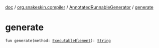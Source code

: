 [doc](../../index.md) / [org.snakeskin.compiler](../index.md) / [AnnotatedRunnableGenerator](index.md) / [generate](./generate.md)

# generate

`fun generate(method: `[`ExecutableElement`](http://docs.oracle.com/javase/6/docs/api/javax/lang/model/element/ExecutableElement.html)`): `[`String`](https://kotlinlang.org/api/latest/jvm/stdlib/kotlin/-string/index.html)